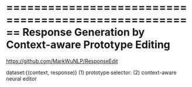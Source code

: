 ======================================================
Response Generation by Context-aware Prototype Editing
======================================================
https://github.com/MarkWuNLP/ResponseEdit

dataset:{(context, response)}
(1) prototype selector:
(2) context-aware neural editor



